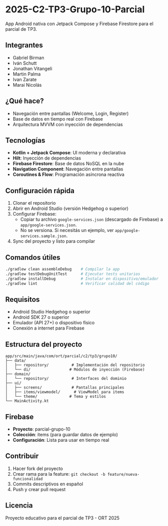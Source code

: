 # 2025-C2-TP3-Grupo-10-Parcial

App Android nativa con Jetpack Compose y Firebase Firestore para el parcial de TP3.

## Integrantes
- Gabriel Birman
- Iván Schutt
- Jonathan Vitangeli
- Martin Palma
- Ivan Zarate
- Marai Nicolás

## ¿Qué hace?
- Navegación entre pantallas (Welcome, Login, Register)
- Base de datos en tiempo real con Firebase
- Arquitectura MVVM con inyección de dependencias

## Tecnologías
- **Kotlin + Jetpack Compose**: UI moderna y declarativa
- **Hilt**: Inyección de dependencias
- **Firebase Firestore**: Base de datos NoSQL en la nube
- **Navigation Component**: Navegación entre pantallas
- **Coroutines & Flow**: Programación asíncrona reactiva

## Configuración rápida
1. Clonar el repositorio
2. Abrir en Android Studio (versión Hedgehog o superior)
3. Configurar Firebase:
   - Copiar tu archivo `google-services.json` (descargado de Firebase) a `app/google-services.json`.
   - No se versiona. Si necesitás un ejemplo, ver `app/google-services.sample.json`.
4. Sync del proyecto y listo para compilar

## Comandos útiles
```bash
./gradlew clean assembleDebug    # Compilar la app
./gradlew testDebugUnitTest      # Ejecutar tests unitarios
./gradlew installDebug           # Instalar en dispositivo/emulador
./gradlew lint                   # Verificar calidad del código
```

## Requisitos
- Android Studio Hedgehog o superior
- Android SDK 27 o superior
- Emulador (API 27+) o dispositivo físico
- Conexión a internet para Firebase

## Estructura del proyecto
```
app/src/main/java/com/ort/parcial/c2/tp3/grupo10/
├── data/
│   ├── repository/          # Implementación del repositorio
│   └── di/                 # Módulos de inyección (Firebase)
├── domain/
│   └── repository/          # Interfaces del dominio
├── ui/
│   ├── screens/             # Pantallas principales
│   ├── items/viewmodel/      # ViewModel para items
│   └── theme/              # Tema y estilos
└── MainActivity.kt
```

## Firebase
- **Proyecto**: parcial-grupo-10
- **Colección**: items (para guardar datos de ejemplo)
- **Configuración**: Lista para usar en tiempo real

## Contribuir
1. Hacer fork del proyecto
2. Crear rama para la feature: `git checkout -b feature/nueva-funcionalidad`
3. Commits descriptivos en español
4. Push y crear pull request

## Licencia
Proyecto educativo para el parcial de TP3 - ORT 2025
